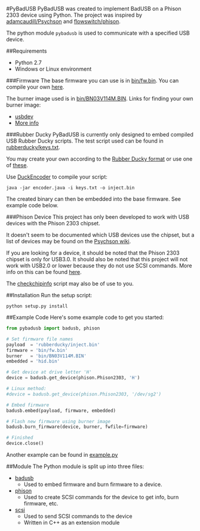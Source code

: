 #PyBadUSB
PyBadUSB was created to implement BadUSB on a Phison 2303 device using Python.
The project was inspired by [adamcaudill/Psychson](https://github.com/adamcaudill/Psychson) and [flowswitch/phison](https://bitbucket.org/flowswitch/phison).

The python module ```pybadusb``` is used to communicate with a specified USB device.

##Requirements
* Python 2.7
* Windows or Linux environment

###Firmware
The base firmware you can use is in [bin/fw.bin](bin/fw.bin).
You can compile your own [here](https://github.com/adamcaudill/Psychson/tree/master/firmware).

The burner image used is in [bin/BN03V114M.BIN](bin/BN03V114M.BIN).
Links for finding your own burner image:
* [usbdev](http://www.usbdev.ru/files/phison/)
* [More info](https://github.com/adamcaudill/Psychson/wiki/Obtaining-a-Burner-Image)

###Rubber Ducky
PyBadUSB is currently only designed to embed compiled USB Rubber Ducky scripts.  The test script used can be found in [rubberducky/keys.txt](rubberducky/keys.txt).

You may create your own according to the [Rubber Ducky format](https://github.com/hak5darren/USB-Rubber-Ducky/wiki/Duckyscript) or use one of [these](https://github.com/hak5darren/USB-Rubber-Ducky/wiki/Payloads).

Use [DuckEncoder](https://code.google.com/p/ducky-decode/downloads/detail?name=DuckEncoder_2.6.3.zip&can=2&q=) to compile your script:
```
java -jar encoder.java -i keys.txt -o inject.bin
```
The created binary can then be embedded into the base firmware.  See example code below.

###Phison Device
This project has only been developed to work with USB devices with the Phison 2303 chipset.

It doesn't seem to be documented which USB devices use the chipset, but a list of devices may be found on the [Psychson wiki](https://github.com/adamcaudill/Psychson/wiki/Known-Supported-Devices).

If you are looking for a device, it should be noted that the Phison 2303 chipset is only for USB3.0.
It should also be noted that this project will not work with USB2.0 or lower because they do not use SCSI commands.
More info on this can be found [here](http://en.wikipedia.org/wiki/USB_Attached_SCSI).

The [checkchipinfo](checkchipinfo.py) script may also be of use to you.

##Installation
Run the setup script:
```
python setup.py install
```

##Example Code
Here's some example code to get you started:
```python
from pybadusb import badusb, phison

# Set firmware file names
payload  = 'rubberducky/inject.bin'
firmware = 'bin/fw.bin'
burner   = 'bin/BN03V114M.BIN'
embedded = 'hid.bin'

# Get device at drive letter 'H'
device = badusb.get_device(phison.Phison2303, 'H')

# Linux method:
#device = badusb.get_device(phison.Phison2303, '/dev/sg2')

# Embed firmware
badusb.embed(payload, firmware, embedded)

# Flash new firmware using burner image
badusb.burn_firmware(device, burner, fwfile=firmware)

# Finished
device.close()
```
Another example can be found in [example.py](example.py)

##Module
The Python module is split up into three files:
* [badusb](pybadusb/badusb.py)
  - Used to embed firmware and burn firmware to a device.
* [phison](pybadusb/phison.py)
  - Used to create SCSI commands for the device to get info, burn firmware, etc.
* [scsi](pybadusb/src/scsi.cpp)
  - Used to send SCSI commands to the device
  - Written in C++ as an extension module

